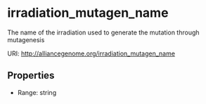 # irradiation_mutagen_name

The name of the irradiation used to generate the mutation through mutagenesis

URI: http://alliancegenome.org/irradiation_mutagen_name



<!-- no inheritance hierarchy -->


## Properties

 * Range: string


